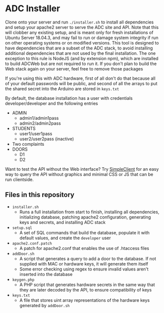 # ADC Installer

Clone onto your server and run `./installer.sh` to install all dependencies and setup your apache2 server to serve the ADC site and API. Note that this will clobber any existing setup, and is meant only for fresh installations of Ubuntu Server 18.04.3, and may fail to run or damage system integrity if run on other operating systems or on modified versions. This tool is designed to have dependencies that are a subset of the ADC stack, to avoid installing additional dependencies that are not used by the final installation. The one exception to this rule is NodeJS (and by extension npm), which are installed to build ADCWeb but are not required to run it. If you don't plan to build the Web stack again on your server, feel free to remove those packages

If you're using this with ADC hardware, first of all don't do that because all of your default passwords will be public, and second of all the arrays to put the shared secret into the Arduino are stored in `keys.txt`

By default, the database installation has a user with credentials developer/developer and the following entries
 * ADMIN
   * admin1/admin1pass
   * admin2/admin2pass
 * STUDENTS
   * user1/user1pass
   * user2/user2pass (inactive)
 * Two complaints
 * DOORS
   * D1
   * D2

Want to test the API without the Web interface? Try [SimpleClient](https://github.com/bsakai2000/ADCSimpleClient) for an easy way to query the API without graphics and minimal CSS or JS that can be run clientside.

## Files in this repository
 * `installer.sh`
   * Runs a full installation from start to finish, installing all dependencies, initializing database, patching apache2 configuration, generating keys and secrets, and installing ADC stack
 * `setup.sql`
   * A set of SQL commands that build the database, populate it with default values, and create the `developer` user
 * `apache2.conf.patch`
   * A patch for apache2.conf that enables the use of .htaccess files
 * `addDoor.sh`
   * A script that generates a query to add a door to the database. If not supplied with MAC or hardware keys, it will generate them itself
   * Some error checking using regex to ensure invalid values aren't inserted into the database
 * `keygen.php`
   * A PHP script that generates hardware secrets in the same way that they are later decoded by the API, to ensure compatibility of keys
 * `keys.txt`
   * A file that stores uint array representations of the hardware keys generated by `addDoor.sh`
